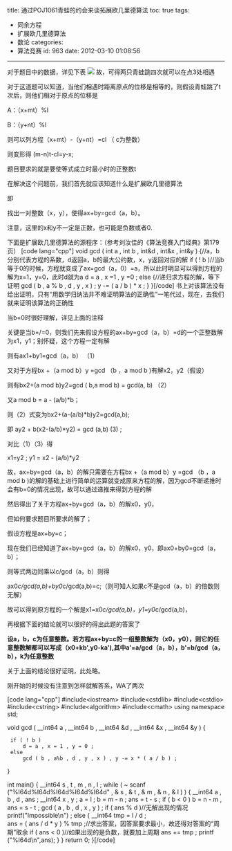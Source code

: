 title: 通过POJ1061青蛙的约会来谈拓展欧几里德算法
toc: true
tags:
  - 同余方程
  - 扩展欧几里德算法
  - 数论
categories:
  - 算法竞赛
id: 963
date: 2012-03-10 01:08:56
---

对于题目中的数据，详见下表
![](http://pic002.cnblogs.com/images/2011/315754/2011080320313778.png)
故，可得两只青蛙跳四次就可以在点3处相遇

对于这道题可以知道，当他们相遇时距离原点的位移是相等的，则假设青蛙跳了t次后，则他们相对于原点的位移是

A：（x+mt）%l

B：（y+nt）%l

则可以列方程（x+mt）-（y+nt）=cl  （ c为整数）

则变形得 (m-n)t-cl=y-x;

题目要求的就是要使等式成立时最小时的正整数t

在解决这个问题前，我们首先就应该知道什么是扩展欧几里德算法

即

找出一对整数（x，y），使得ax+by=gcd（a，b）。

注意，这里的x和y不一定是正数，也可能是负数或者0.

下面是扩展欧几里德算法的源程序：（参考刘汝佳的《算法竞赛入门经典》第179页）
[code lang="cpp"]
void gcd ( int a , int b , int&amp;d , int&amp;x , int&amp;y )
{//a，b分别代表方程的系数，d返回a，b的最大公约数，x，y返回对应的解
    if ( ! b )//当b等于0的时候，方程就变成了ax=gcd（a，0）=a，所以此时明显可以得到方程的解为x=1，y=0，此时d就为a
        d = a , x =1 , y =0 ;
     else
     {//递归求方程的解，等下证明
          gcd ( b , a % b , d , y , x ) ;
          y -= ( a / b ) * x ; 
    }
}[/code]
书上对该算法没有给出证明，只有“用数学归纳法并不难证明算法的正确性”一笔代过，现在，去我们就来证明该算法的正确性

当b=0时很好理解，详见上面的注释

关键是当b=/=0，则我们先来假设方程的ax+by=gcd（a，b）=d的一个正整数解为x1，y1；别怀疑，这个方程一定有解

则有ax1+by1=gcd（a，b）   （1）

又对于方程bx +（a mod b）y =gcd （b ，a mod b )有解x2，y2（假设）

则有bx2+(a mod  b)y2=gcd ( b,a mod b) = gcd(a, b)   （2）

又a mod b = a - (a/b)*b；

则（2）式变为bx2+(a-(a/b)*b)y2=gcd(a,b);

即 ay2 + b(x2-(a/b)*y2) = gcd (a,b)    (3) ;

对比（1）（3）得

x1=y2    ;     y1 =  x2 - (a/b)*y2

故，ax+by=gcd（a，b）的解只需要在方程bx +（a mod b）y =gcd （b ，a mod b )的解的基础上进行简单的运算就变成原来方程的解，因为gcd不断递推时会有b=0的情况出现，故可以通过递推来得到方程的解

然后得出了关于方程ax+by=gcd（a，b）的解x0，y0，

但如何要求题目所要求的解了；

假设方程是ax+by=c；

现在我们已经知道了ax+by=gcd（a，b）的解x0，y0，即ax0+by0=gcd（a，b）；

则等式两边同乘以c/gcd（a，b）则得

ax0*c/gcd(a,b)+by0*c/gcd(a,b)=c;（则可知人如果c不是gcd（a，b）的倍数则无解）

故可以得到原方程的一个解是x1=x0*c/gcd(a,b)，y1=y0*c/gcd(a,b)，

再根据下面的结论就可以很好的得出此题的答案了

**设a，b，c为任意整数。若方程ax+by=c的一组整数解为（x0，y0），则它的任意整数解都可以写成（x0+kb',y0-ka'),其中a'=a/gcd（a，b），b'=b/gcd（a，b），k为任意整数**

关于上面的结论很好证明，此处略。

刚开始的时候没有注意到怎样就解答系，WA了两次

[code lang="cpp"]
#include&lt;iostream&gt;
 #include&lt;cstdlib&gt;
 #include&lt;cstdio&gt;
 #include&lt;cstring&gt;
 #include&lt;algorithm&gt;
 #include&lt;cmath&gt;
 using namespace std;

 void gcd ( __int64 a , __int64 b , __int64 &amp;d , __int64 &amp;x , __int64 &amp;y )
 {

     if ( ! b ) 
         d = a , x = 1 , y = 0 ;
     else 
         gcd ( b , a%b , d , y , x ) , y -= x * ( a / b ) ; 
 }

 int main()
 {
     __int64 s , t , m , n , l ;
     while ( ~ scanf (&quot;%I64d%I64d%I64d%I64d%I64d&quot; , &amp; s , &amp; t , &amp; m , &amp; n , &amp; l ) )
     {
         __int64 a , b , d , ans ;
         __int64 x , y ;
         a = l ;
         b = m - n ;
         ans = t - s ;
         if ( b &lt; 0 )
             b = n - m , ans = s - t ;
         gcd ( a , b , d , x , y ) ;
         if ( ans % d )//无解出现的情况
             printf(&quot;Impossible\n&quot;) ;
         else
         {
             __int64 tmp = l / d ;        
             ans = (  ans / d * y ) % tmp ;//求出答案，因答案要求最小，故还得对答案的“周期”取余
             if ( ans &lt; 0 )//如果出现的是负数，就要加上周期
                 ans += tmp ;
             printf (&quot;%I64d\n&quot;,ans);
         }
     }
     return 0;
 }[/code]